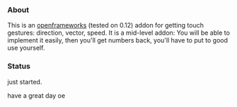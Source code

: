 ### About
This is an [openframeworks](https://openframeworks.cc/) (tested on 0.12) addon for getting touch gestures: direction, vector, speed.
It is a mid-level addon: You will be able to implement it easily, then you'll get numbers back, you'll have to put to good use yourself.

### Status
just started.

have a great day
oe
